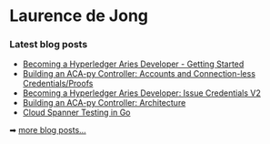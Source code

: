 # Laurence de Jong

### Latest blog posts

<!-- BLOG-POST-LIST:START -->
- [Becoming a Hyperledger Aries Developer - Getting Started](https://ldej.nl/post/becoming-a-hyperledger-aries-developer-getting-started/)
- [Building an ACA-py Controller: Accounts and Connection-less Credentials/Proofs](https://ldej.nl/post/building-an-acapy-controller-accounts/)
- [Becoming a Hyperledger Aries Developer: Issue Credentials V2](https://ldej.nl/post/becoming-a-hyperledger-aries-developer-issue-credentials-v2/)
- [Building an ACA-py Controller: Architecture](https://ldej.nl/post/building-an-acapy-controller-architecture/)
- [Cloud Spanner Testing in Go](https://ldej.nl/post/cloud-spanner-testing-in-go/)
<!-- BLOG-POST-LIST:END -->

➡ [more blog posts...][website]

[website]: https://ldej.nl